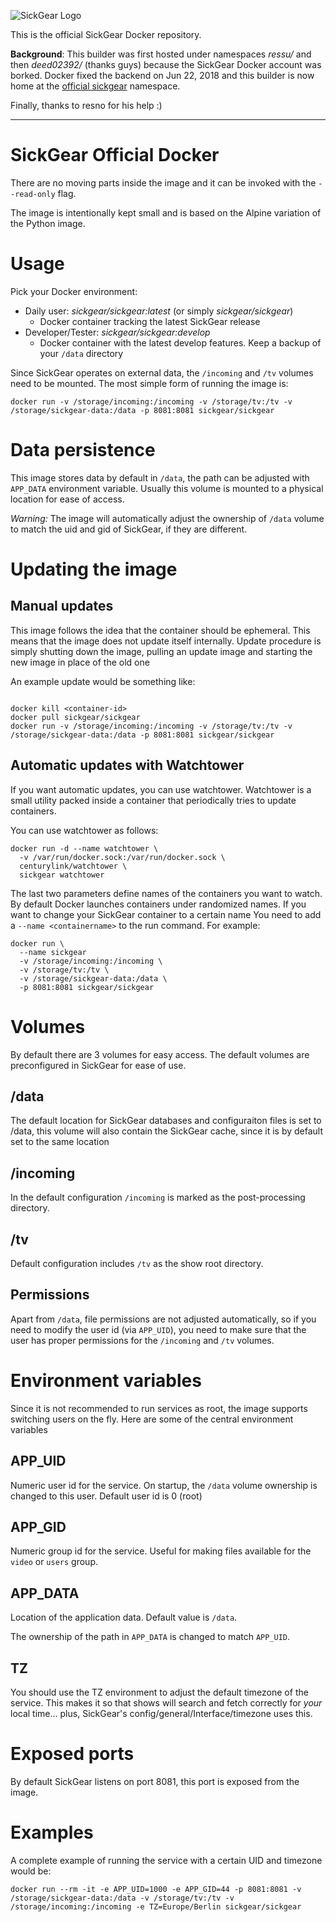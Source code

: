![SickGear Logo](https://raw.githubusercontent.com/SickGear/SickGear/master/gui/slick/images/sickgear-large.png)

This is the official SickGear Docker repository.  
  
**Background**: This builder was first hosted under namespaces _ressu/_ and then _deed02392/_ (thanks guys) because the SickGear Docker account was borked. Docker fixed the backend on Jun 22, 2018 and this builder is now home at the [official sickgear](https://hub.docker.com/r/sickgear/sickgear) namespace.  
  
Finally, thanks to resno for his help :)
  
---

# SickGear Official Docker

There are no moving parts inside the image and it can be invoked with the `--read-only` flag.

The image is intentionally kept small and is based on the Alpine variation of the Python image.

# Usage

Pick your Docker environment:  
  
* Daily user: *sickgear/sickgear:latest* (or simply *sickgear/sickgear*)  
    - Docker container tracking the latest SickGear release  
* Developer/Tester: *sickgear/sickgear:develop*  
    - Docker container with the latest develop features. Keep a backup of your `/data` directory  
  
Since SickGear operates on external data, the `/incoming` and `/tv` volumes need to be mounted. The most simple form of running the image is:
```
docker run -v /storage/incoming:/incoming -v /storage/tv:/tv -v /storage/sickgear-data:/data -p 8081:8081 sickgear/sickgear
```

# Data persistence

This image stores data by default in `/data`, the path can be adjusted with `APP_DATA` environment variable. Usually this volume is mounted to a physical location for ease of access.

*Warning:* The image will automatically adjust the ownership of `/data` volume to match the uid and gid of SickGear, if they are different.

# Updating the image

## Manual updates

This image follows the idea that the container should be ephemeral. This means that the image does not update itself internally. Update procedure is simply shutting down the image, pulling an update image and starting the new image in place of the old one

An example update would be something like:
```

docker kill <container-id>
docker pull sickgear/sickgear
docker run -v /storage/incoming:/incoming -v /storage/tv:/tv -v /storage/sickgear-data:/data -p 8081:8081 sickgear/sickgear

```

## Automatic updates with Watchtower

If you want automatic updates, you can use watchtower. Watchtower is a small utility packed inside a container that periodically tries to update containers.

You can use watchtower as follows:
```
docker run -d --name watchtower \
  -v /var/run/docker.sock:/var/run/docker.sock \
  centurylink/watchtower \
  sickgear watchtower
```

The last two parameters define names of the containers you want to watch. By default Docker launches containers under randomized names. If you want to change your SickGear container to a certain name You need to add a `--name <containername>` to the run command. For example:
```
docker run \
  --name sickgear
  -v /storage/incoming:/incoming \
  -v /storage/tv:/tv \
  -v /storage/sickgear-data:/data \
  -p 8081:8081 sickgear/sickgear
```

# Volumes

By default there are 3 volumes for easy access. The default volumes are preconfigured in SickGear for ease of use.

## /data

The default location for SickGear databases and configuraiton files is set to /data, this volume will also contain the SickGear cache, since it is by default set to the same location

## /incoming

In the default configuration `/incoming` is marked as the post-processing directory.

## /tv

Default configuration includes `/tv` as the show root directory.

## Permissions

Apart from `/data`, file permissions are not adjusted automatically, so if you need to modify the user id (via `APP_UID`), you need to make sure that the user has proper permissions for the `/incoming` and `/tv` volumes.

# Environment variables

Since it is not recommended to run services as root, the image supports switching users on the fly. Here are some of the central environment variables

## APP_UID

Numeric user id for the service. On startup, the `/data` volume ownership is changed to this user. Default user id is 0 (root)

## APP_GID

Numeric group id for the service. Useful for making files available for the `video` or `users` group.

## APP_DATA

Location of the application data. Default value is `/data`.

The ownership of the path in `APP_DATA` is changed to match `APP_UID`.

## TZ

You should use the TZ environment to adjust the default timezone of the service. This makes it so that shows will search and fetch correctly for _your_ local time... plus, SickGear's config/general/Interface/timezone uses this.

# Exposed ports

By default SickGear listens on port 8081, this port is exposed from the image.

# Examples

A complete example of running the service with a certain UID and timezone would be:

```
docker run --rm -it -e APP_UID=1000 -e APP_GID=44 -p 8081:8081 -v /storage/sickgear-data:/data -v /storage/tv:/tv -v /storage/incoming:/incoming -e TZ=Europe/Berlin sickgear/sickgear
```
